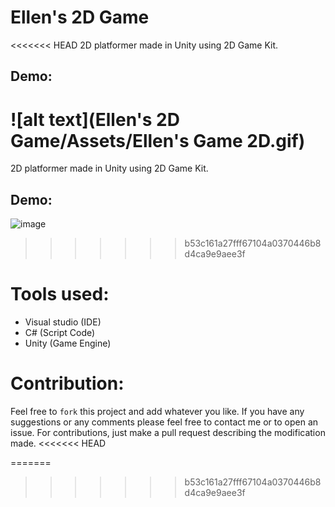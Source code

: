 # Ellen's 2D Game

<<<<<<< HEAD
2D platformer made in Unity using 2D Game Kit. 



## Demo:

![alt text](Ellen's 2D Game/Assets/Ellen's Game 2D.gif)
=======
2D platformer made in Unity using 2D Game Kit.

## Demo:

![image](https://drive.google.com/file/d/1wp_zaKz7cA51UunVpE8jCG3MU8rp51ph)
>>>>>>> b53c161a27fff67104a0370446b8d4ca9e9aee3f

# Tools used:
* Visual studio (IDE)
* C# (Script Code)
* Unity (Game Engine)

# Contribution: 
Feel free to `fork` this project and add whatever you like. If you have any suggestions or any comments please feel free to contact me or to open an issue. For contributions, just make a pull request describing the modification made.
<<<<<<< HEAD


=======
>>>>>>> b53c161a27fff67104a0370446b8d4ca9e9aee3f
